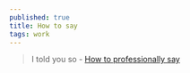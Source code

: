 ```yaml
---
published: true
title: How to say
tags: work
---
```

> I told you so - [How to professionally say](https://howtoprofessionallysay.akashrajpurohit.com/)

